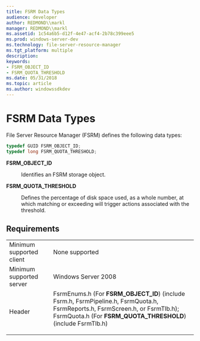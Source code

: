 ```yaml
---
title: FSRM Data Types
audience: developer
author: REDMOND\\markl
manager: REDMOND\\markl
ms.assetid: 1c54a6b5-d12f-4e47-acf4-2b78c399eee5
ms.prod: windows-server-dev
ms.technology: file-server-resource-manager
ms.tgt_platform: multiple
description: 
keywords:
- FSRM_OBJECT_ID
- FSRM_QUOTA_THRESHOLD
ms.date: 05/31/2018
ms.topic: article
ms.author: windowssdkdev
---
```


# FSRM Data Types

File Server Resource Manager (FSRM) defines the following data types:


```C++
typedef GUID FSRM_OBJECT_ID;
typedef long FSRM_QUOTA_THRESHOLD;
```



<dl> <dt>

**FSRM\_OBJECT\_ID**
</dt> <dd>

Identifies an FSRM storage object.

</dd> <dt>

**FSRM\_QUOTA\_THRESHOLD**
</dt> <dd>

Defines the percentage of disk space used, as a whole number, at which matching or exceeding will trigger actions associated with the threshold.

</dd> </dl>

## Requirements



|                                     |                                                                                                                                                                                                                                                                                                                                    |
|-------------------------------------|------------------------------------------------------------------------------------------------------------------------------------------------------------------------------------------------------------------------------------------------------------------------------------------------------------------------------------|
| Minimum supported client<br/> | None supported<br/>                                                                                                                                                                                                                                                                                                          |
| Minimum supported server<br/> | Windows Server 2008<br/>                                                                                                                                                                                                                                                                                                     |
| Header<br/>                   | <dl> <dt>FsrmEnums.h (For **FSRM\_OBJECT\_ID**) (include Fsrm.h, FsrmPipeline.h, FsrmQuota.h, FsrmReports.h, FsrmScreen.h, or FsrmTlb.h); </dt> <dt>FsrmQuota.h (For **FSRM\_QUOTA\_THRESHOLD**) (include FsrmTlb.h)</dt> </dl> |



 

 





